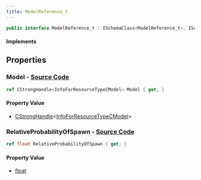 ```yaml
---
title: ModelReference_t
---
```


```csharp
public interface ModelReference_t : ISchemaClass<ModelReference_t>, ISchemaField, ISchemaClass, INativeHandle
```

#### Implements

## Properties

### **Model** - [Source Code](https://github.com/swiftly-solution/swiftlys2/blob/main/managed/src/SwiftlyS2.Generated/Schemas/Interfaces/ModelReference_t.cs#L16)

```csharp
ref CStrongHandle<InfoForResourceTypeCModel> Model { get; }
```

#### Property Value

- [CStrongHandle](/docs/api/shared/natives/cstronghandle-1)<[InfoForResourceTypeCModel](/docs/api/shared/schemadefinitions/infoforresourcetypecmodel)>

### **RelativeProbabilityOfSpawn** - [Source Code](https://github.com/swiftly-solution/swiftlys2/blob/main/managed/src/SwiftlyS2.Generated/Schemas/Interfaces/ModelReference_t.cs#L18)

```csharp
ref float RelativeProbabilityOfSpawn { get; }
```

#### Property Value

- [float](https://learn.microsoft.com/dotnet/api/system.single)


